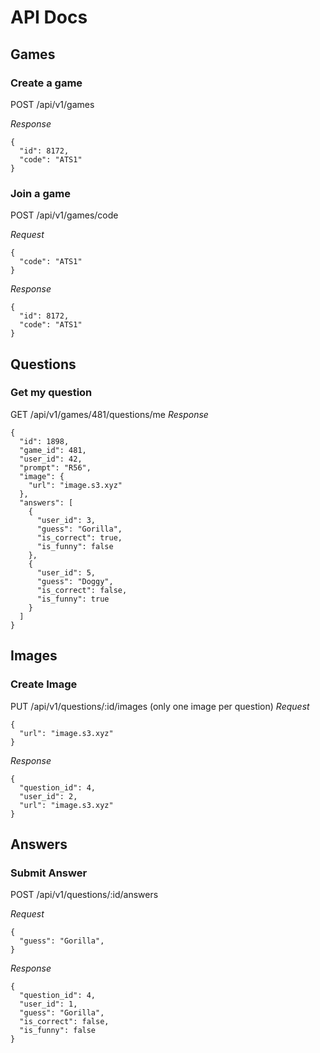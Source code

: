 # API Docs

## Games

### Create a game

POST /api/v1/games

*Response*
```
{
  "id": 8172,
  "code": "ATS1"
}
```

### Join a game

POST /api/v1/games/code

*Request*
```
{
  "code": "ATS1"
}
```

*Response*
```
{
  "id": 8172,
  "code": "ATS1"
}
```

## Questions

### Get my question

GET /api/v1/games/481/questions/me
*Response*
```
{
  "id": 1898,
  "game_id": 481,
  "user_id": 42,
  "prompt": "R56",
  "image": {
    "url": "image.s3.xyz"
  },
  "answers": [
    {
      "user_id": 3,
      "guess": "Gorilla",
      "is_correct": true,
      "is_funny": false
    },
    {
      "user_id": 5,
      "guess": "Doggy",
      "is_correct": false,
      "is_funny": true
    }
  ]
}
```


## Images

### Create Image
PUT /api/v1/questions/:id/images (only one image per question)
*Request*
```
{
  "url": "image.s3.xyz"
}
```

*Response*
```
{
  "question_id": 4,
  "user_id": 2,
  "url": "image.s3.xyz"
}
```

## Answers

### Submit Answer
POST /api/v1/questions/:id/answers

*Request*
```
{
  "guess": "Gorilla",
}
```

*Response*
```
{
  "question_id": 4,
  "user_id": 1,
  "guess": "Gorilla",
  "is_correct": false,
  "is_funny": false
}
```